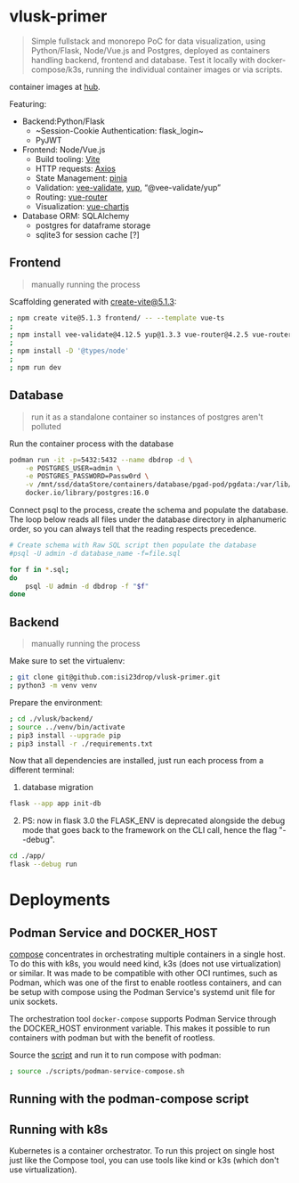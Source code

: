 # vlusk-primer
> Simple fullstack and monorepo PoC for data visualization, using Python/Flask, Node/Vue.js and Postgres, deployed as containers handling backend, frontend and database. Test it locally with docker-compose/k3s, running the individual container images or via scripts.

container images at [hub]().

Featuring:
- Backend:Python/Flask
    - ~Session-Cookie Authentication: flask_login~
    - PyJWT
- Frontend: Node/Vue.js
    - Build tooling: [Vite](https://vitejs.dev/guide/)
    - HTTP requests: [Axios](https://axios-http.com/docs/intro)
    - State Management: [pinia](https://pinia.vuejs.org/introduction.html)
    - Validation: [vee-validate](https://vee-validate.logaretm.com/v4/), [yup](https://github.com/jquense/yup), “@vee-validate/yup”
    - Routing: [vue-router](https://router.vuejs.org/)
    - Visualization: [vue-chartjs](https://vue-chartjs.org/)
- Database ORM: SQLAlchemy
    - postgres for dataframe storage
    - sqlite3 for session cache [?]



## Frontend
> manually running the process

Scaffolding generated with create-vite@5.1.3:

```sh
; npm create vite@5.1.3 frontend/ -- --template vue-ts
;
; npm install vee-validate@4.12.5 yup@1.3.3 vue-router@4.2.5 vue-router@4.2.5 axios@1.6.7 pinia@2.1.7
;
; npm install -D '@types/node'
;
; npm run dev

```
## Database
> run it as a standalone container so instances of postgres aren't polluted

Run the container process with the database
```sh
podman run -it -p=5432:5432 --name dbdrop -d \
    -e POSTGRES_USER=admin \
    -e POSTGRES_PASSWORD=Passw0rd \
    -v /mnt/ssd/dataStore/containers/database/pgad-pod/pgdata:/var/lib/postgresql/data:Z \
    docker.io/library/postgres:16.0
```

Connect psql to the process, create the schema and populate the database. The loop below reads all files under the database directory in alphanumeric order, so you can always tell that the reading respects precedence.
```sh
# Create schema with Raw SQL script then populate the database
#psql -U admin -d database_name -f=file.sql

for f in *.sql;
do
    psql -U admin -d dbdrop -f "$f"
done
```


## Backend
> manually running the process

Make sure to set the virtualenv:
```sh
; git clone git@github.com:isi23drop/vlusk-primer.git
; python3 -m venv venv
```

Prepare the environment:
```sh
; cd ./vlusk/backend/
; source ../venv/bin/activate
; pip3 install --upgrade pip
; pip3 install -r ./requirements.txt

```

Now that all dependencies are installed, just run each process from a different terminal:

1. database migration
```sh
flask --app app init-db
```

2. PS: now in flask 3.0 the FLASK_ENV is deprecated alongside the debug mode that goes back to the framework on the CLI call, hence the flag "--debug".
```sh
cd ./app/
flask --debug run
```

# Deployments

## Podman Service and DOCKER_HOST
[compose](https://docs.docker.com/compose/) concentrates in orchestrating multiple containers in a single host. To do this with k8s, you would need kind, k3s (does not use virtualization) or similar. It was made to be compatible with other OCI runtimes, such as Podman, which was one of the first to enable rootless containers, and can be setup with compose using the Podman Service's systemd unit file for unix sockets.

The orchestration tool ```docker-compose``` supports Podman Service through the DOCKER_HOST environment variable. This makes it possible to run containers with podman but with the benefit of rootless.

Source the [script](./scripts/podman-service-compose.sh) and run it to run compose with podman:

```sh
; source ./scripts/podman-service-compose.sh
```


## Running with the podman-compose script


## Running with k8s
Kubernetes is a container orchestrator. To run this project on single host just like the Compose tool, you can use tools like kind or k3s (which don't use virtualization).
